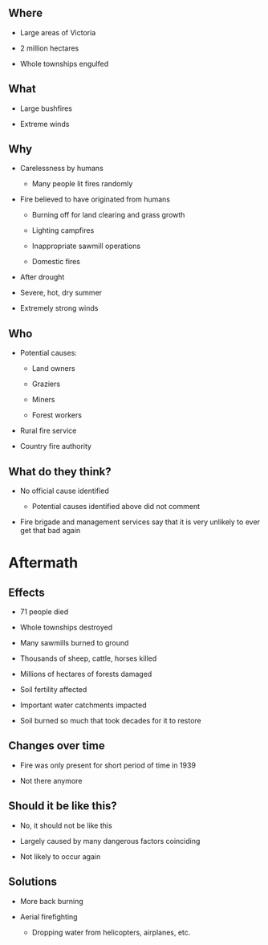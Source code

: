 
Where
-----

- Large areas of Victoria

- 2 million hectares

- Whole townships engulfed

What
----

- Large bushfires

- Extreme winds

Why
---

- Carelessness by humans

    - Many people lit fires randomly

- Fire believed to have originated from humans

    - Burning off for land clearing and grass growth
    
    - Lighting campfires
    
    - Inappropriate sawmill operations
   
    - Domestic fires

- After drought

- Severe, hot, dry summer

- Extremely strong winds

Who
---

- Potential causes:

    - Land owners

    - Graziers

    - Miners

    - Forest workers

- Rural fire service

- Country fire authority

What do they think?
-------------------

- No official cause identified

    - Potential causes identified above did not comment

- Fire brigade and management services say that it is very unlikely to ever get 
  that bad again

Aftermath
=========

Effects
-------

- 71 people died

- Whole townships destroyed

- Many sawmills burned to ground

- Thousands of sheep, cattle, horses killed

- Millions of hectares of forests damaged

- Soil fertility affected

- Important water catchments impacted

- Soil burned so much that took decades for it to restore

Changes over time
-----------------

- Fire was only present for short period of time in 1939

- Not there anymore

Should it be like this?
-----------------------

- No, it should not be like this

- Largely caused by many dangerous factors coinciding

- Not likely to occur again

Solutions
---------

- More back burning

- Aerial firefighting

    - Dropping water from helicopters, airplanes, etc.

